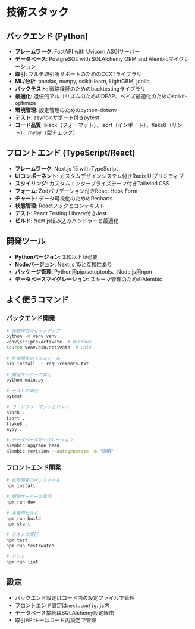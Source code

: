 # 技術スタック

## バックエンド (Python)
- **フレームワーク**: FastAPI with Uvicorn ASGIサーバー
- **データベース**: PostgreSQL with SQLAlchemy ORM and Alembicマイグレーション
- **取引**: マルチ取引所サポートのためのCCXTライブラリ
- **ML/分析**: pandas, numpy, scikit-learn, LightGBM, joblib
- **バックテスト**: 戦略検証のためのbacktestingライブラリ
- **最適化**: 遺伝的アルゴリズムのためのDEAP、ベイズ最適化のためのscikit-optimize
- **環境管理**: 設定管理のためのpython-dotenv
- **テスト**: asyncioサポート付きpytest
- **コード品質**: black（フォーマット）、isort（インポート）、flake8（リント）、mypy（型チェック）

## フロントエンド (TypeScript/React)
- **フレームワーク**: Next.js 15 with TypeScript
- **UIコンポーネント**: カスタムデザインシステム付きRadix UIプリミティブ
- **スタイリング**: カスタムエンタープライズテーマ付きTailwind CSS
- **フォーム**: Zodバリデーション付きReact Hook Form
- **チャート**: データ可視化のためのRecharts
- **状態管理**: Reactフックとコンテキスト
- **テスト**: React Testing Library付きJest
- **ビルド**: Next.js組み込みバンドラーと最適化

## 開発ツール
- **Pythonバージョン**: 3.10以上が必要
- **Nodeバージョン**: Next.js 15と互換性あり
- **パッケージ管理**: Python用pip/setuptools、Node.js用npm
- **データベースマイグレーション**: スキーマ管理のためのAlembic

## よく使うコマンド

### バックエンド開発
```bash
# 仮想環境のセットアップ
python -m venv venv
venv\Scripts\activate  # Windows
source venv/bin/activate  # Unix

# 依存関係のインストール
pip install -r requirements.txt

# 開発サーバーの実行
python main.py

# テストの実行
pytest

# コードフォーマットとリント
black .
isort .
flake8 .
mypy .

# データベースマイグレーション
alembic upgrade head
alembic revision --autogenerate -m "説明"
```

### フロントエンド開発
```bash
# 依存関係のインストール
npm install

# 開発サーバーの実行
npm run dev

# 本番用ビルド
npm run build
npm start

# テストの実行
npm test
npm run test:watch

# リント
npm run lint
```

## 設定
- バックエンド設定はコード内の設定ファイルで管理
- フロントエンド設定は`next.config.js`内
- データベース接続はSQLAlchemy設定経由
- 取引APIキーはコード内設定で管理